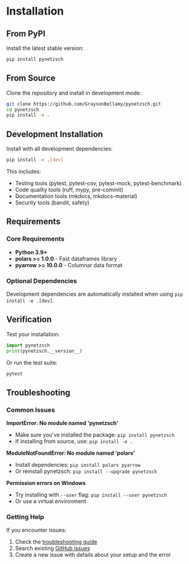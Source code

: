 # Installation

## From PyPI

Install the latest stable version:

```bash
pip install pynetzsch
```

## From Source

Clone the repository and install in development mode:

```bash
git clone https://github.com/GraysonBellamy/pynetzsch.git
cd pynetzsch
pip install -e .
```

## Development Installation

Install with all development dependencies:

```bash
pip install -e .[dev]
```

This includes:
- Testing tools (pytest, pytest-cov, pytest-mock, pytest-benchmark)
- Code quality tools (ruff, mypy, pre-commit)
- Documentation tools (mkdocs, mkdocs-material)
- Security tools (bandit, safety)

## Requirements

### Core Requirements

- **Python 3.9+**
- **polars >= 1.0.0** - Fast dataframes library
- **pyarrow >= 10.0.0** - Columnar data format

### Optional Dependencies

Development dependencies are automatically installed when using `pip install -e .[dev]`.

## Verification

Test your installation:

```python
import pynetzsch
print(pynetzsch.__version__)
```

Or run the test suite:

```bash
pytest
```

## Troubleshooting

### Common Issues

**ImportError: No module named 'pynetzsch'**
- Make sure you've installed the package: `pip install pynetzsch`
- If installing from source, use: `pip install -e .`

**ModuleNotFoundError: No module named 'polars'**
- Install dependencies: `pip install polars pyarrow`
- Or reinstall pynetzsch: `pip install --upgrade pynetzsch`

**Permission errors on Windows**
- Try installing with `--user` flag: `pip install --user pynetzsch`
- Or use a virtual environment

### Getting Help

If you encounter issues:

1. Check the [troubleshooting guide](troubleshooting.md)
2. Search existing [GitHub issues](https://github.com/GraysonBellamy/pynetzsch/issues)
3. Create a new issue with details about your setup and the error
